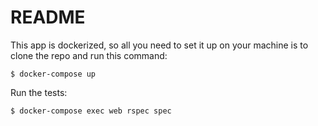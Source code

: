 # README

This app is dockerized, so all you need to set it up on your machine is to clone the repo and run this command:

```
$ docker-compose up
```

Run the tests:

```
$ docker-compose exec web rspec spec
```
